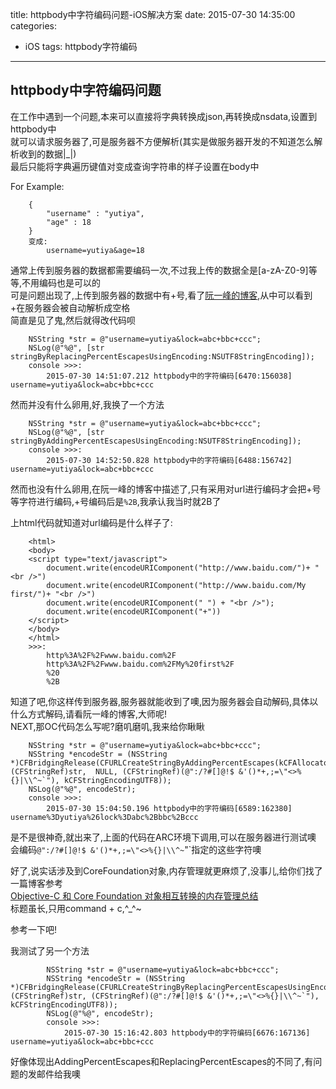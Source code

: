 title: httpbody中字符编码问题-iOS解决方案
date: 2015-07-30 14:35:00
categories:
- iOS
tags: httpbody字符编码
---

## httpbody中字符编码问题

在工作中遇到一个问题,本来可以直接将字典转换成json,再转换成nsdata,设置到httpbody中   
就可以请求服务器了,可是服务器不方便解析(其实是做服务器开发的不知道怎么解析收到的数据|_|)   
最后只能将字典遍历键值对变成查询字符串的样子设置在body中   

For Example:   

``` text
    {
        "username" : "yutiya",
        "age" : 18
    }
    变成:
        username=yutiya&age=18
```

通常上传到服务器的数据都需要编码一次,不过我上传的数据全是[a-zA-Z0-9]等等,不用编码也是可以的   
可是问题出现了,上传到服务器的数据中有+号,看了[阮一峰的博客](http://www.ruanyifeng.com/blog/2010/02/url_encoding.html),从中可以看到+在服务器会被自动解析成空格   
简直是见了鬼,然后就得改代码呗

``` code
    NSString *str = @"username=yutiya&lock=abc+bbc+ccc";
    NSLog(@"%@", [str stringByReplacingPercentEscapesUsingEncoding:NSUTF8StringEncoding]);
    console >>>:
        2015-07-30 14:51:07.212 httpbody中的字符编码[6470:156038] username=yutiya&lock=abc+bbc+ccc
```

然而并没有什么卵用,好,我换了一个方法   

``` code
    NSString *str = @"username=yutiya&lock=abc+bbc+ccc";
    NSLog(@"%@", [str stringByAddingPercentEscapesUsingEncoding:NSUTF8StringEncoding]);
    console >>>:
        2015-07-30 14:52:50.828 httpbody中的字符编码[6488:156742] username=yutiya&lock=abc+bbc+ccc
```

然而也没有什么卵用,在阮一峰的博客中描述了,只有采用对url进行编码才会把+号等字符进行编码,+号编码后是`%2B`,我承认我当时就2B了

上html代码就知道对url编码是什么样子了:

``` code
    <html>
    <body>
    <script type="text/javascript">
        document.write(encodeURIComponent("http://www.baidu.com/")+ "<br />")
        document.write(encodeURIComponent("http://www.baidu.com/My first/")+ "<br />")
        document.write(encodeURIComponent(" ") + "<br />");
        document.write(encodeURIComponent("+"))
    </script>
    </body>
    </html>
    >>>:
        http%3A%2F%2Fwww.baidu.com%2F
        http%3A%2F%2Fwww.baidu.com%2FMy%20first%2F
        %20
        %2B
```

知道了吧,你这样传到服务器,服务器就能收到了噢,因为服务器会自动解码,具体以什么方式解码,请看阮一峰的博客,大师呢!   
NEXT,那OC代码怎么写呢?磨叽磨叽,我来给你瞅瞅   

``` code
    NSString *str = @"username=yutiya&lock=abc+bbc+ccc";
    NSString *encodeStr = (NSString *)CFBridgingRelease(CFURLCreateStringByAddingPercentEscapes(kCFAllocatorDefault, (CFStringRef)str,  NULL, (CFStringRef)(@":/?#[]@!$ &'()*+,;=\"<>%{}|\\^~`"), kCFStringEncodingUTF8));
    NSLog(@"%@", encodeStr);
    console >>>:
        2015-07-30 15:04:50.196 httpbody中的字符编码[6589:162380] username%3Dyutiya%26lock%3Dabc%2Bbbc%2Bccc
```

是不是很神奇,就出来了,上面的代码在ARC环境下调用,可以在服务器进行测试噢   
会编码`@":/?#[]@!$ &'()*+,;=\"<>%{}|\\^~`"`指定的这些字符噢   

好了,说实话涉及到CoreFoundation对象,内存管理就更麻烦了,没事儿,给你们找了一篇博客参考   
[Objective-C 和 Core Foundation 对象相互转换的内存管理总结](http://blog.csdn.net/yiyaaixuexi/article/details/8553659)   
标题虽长,只用command + c,^_^~

参考一下吧!

我测试了另一个方法   

``` code
        NSString *str = @"username=yutiya&lock=abc+bbc+ccc";
        NSString *encodeStr = (NSString *)CFBridgingRelease(CFURLCreateStringByReplacingPercentEscapesUsingEncoding(kCFAllocatorDefault, (CFStringRef)str, (CFStringRef)(@":/?#[]@!$ &'()*+,;=\"<>%{}|\\^~`"), kCFStringEncodingUTF8));
        NSLog(@"%@", encodeStr);
        console >>>:
            2015-07-30 15:16:42.803 httpbody中的字符编码[6676:167136] username=yutiya&lock=abc+bbc+ccc
```

好像体现出AddingPercentEscapes和ReplacingPercentEscapes的不同了,有问题的发邮件给我噢

